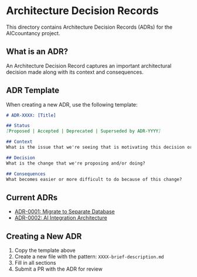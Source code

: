 # Architecture Decision Records

This directory contains Architecture Decision Records (ADRs) for the AICcountancy project.

## What is an ADR?

An Architecture Decision Record captures an important architectural decision made along with its context and consequences.

## ADR Template

When creating a new ADR, use the following template:

```markdown
# ADR-XXXX: [Title]

## Status
[Proposed | Accepted | Deprecated | Superseded by ADR-YYYY]

## Context
What is the issue that we're seeing that is motivating this decision or change?

## Decision
What is the change that we're proposing and/or doing?

## Consequences
What becomes easier or more difficult to do because of this change?
```

## Current ADRs

- [ADR-0001: Migrate to Separate Database](./0001-migrate-to-separate-database.md)
- [ADR-0002: AI Integration Architecture](./0002-ai-integration-architecture.md)

## Creating a New ADR

1. Copy the template above
2. Create a new file with the pattern: `XXXX-brief-description.md`
3. Fill in all sections
4. Submit a PR with the ADR for review